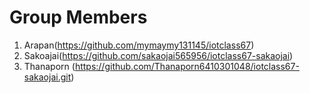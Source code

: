 # Group Members
1. Arapan(https://github.com/mymaymy131145/iotclass67)
1. Sakoajai(https://github.com/sakaojai565956/iotclass67-sakaojai)
1. Thanaporn (https://github.com/Thanaporn6410301048/iotclass67-sakaojai.git)
